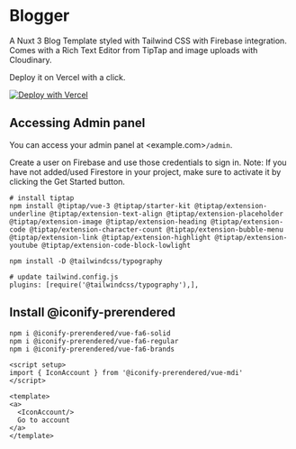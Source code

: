 # Blogger

A Nuxt 3 Blog Template styled with Tailwind CSS with Firebase integration. Comes with a Rich Text Editor from TipTap and image uploads with Cloudinary. 

Deploy it on Vercel with a click.

[![Deploy with Vercel](https://vercel.com/button)](https://vercel.com/new/clone?repository-url=https%3A%2F%2Fgithub.com%2Fbalsimpson%2Fblogger&env=FIREBASE_API_KEY,FIREBASE_PROJECT_ID,CLOUDINARY_NAME&envDescription=All%20Environment%20variables%20are%20required.&project-name=blogger&repo-name=blogger&demo-description=A%20blog%20template%20made%20in%20Nuxt%203%20and%20styled%20by%20Tailwind%20CSS.&demo-url=http%3A%2F%2Fblogger-livid.vercel.app%2F&demo-image=https%3A%2F%2Fres.cloudinary.com%2Ftinkrshop%2Fimage%2Fupload%2Fv1661431359%2Fblog%2Fs5e51rf8far73jza4ul3.png)

## Accessing Admin panel

You can access your admin panel at <example.com>`/admin`.

Create a user on Firebase and use those credentials to sign in.
Note: If you have not added/used Firestore in your project, make sure to activate it by clicking the Get Started button.

```
# install tiptap
npm install @tiptap/vue-3 @tiptap/starter-kit @tiptap/extension-underline @tiptap/extension-text-align @tiptap/extension-placeholder @tiptap/extension-image @tiptap/extension-heading @tiptap/extension-code @tiptap/extension-character-count @tiptap/extension-bubble-menu @tiptap/extension-link @tiptap/extension-highlight @tiptap/extension-youtube @tiptap/extension-code-block-lowlight

npm install -D @tailwindcss/typography

# update tailwind.config.js
plugins: [require('@tailwindcss/typography'),],
```

## Install @iconify-prerendered
```
npm i @iconify-prerendered/vue-fa6-solid
npm i @iconify-prerendered/vue-fa6-regular
npm i @iconify-prerendered/vue-fa6-brands
```

```
<script setup>
import { IconAccount } from '@iconify-prerendered/vue-mdi' 
</script>

<template>
<a>
  <IconAccount/>
  Go to account
</a>
</template>
```
